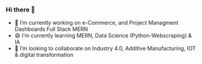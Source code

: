### Hi there 👋
- 🔭 I’m currently working on e-Commerce, and Project Managment Dashboards Full Stack MERN
- 😄 I’m currently learning MERN, Data Science (Python-Webscraping) & IA
- 🤔 I’m looking to collaborate on Industry 4.0, Additive Manufacturing, IOT & digital transformation
<!--

-->












